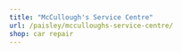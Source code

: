 ```yaml
---
title: "McCullough's Service Centre"
url: /paisley/mcculloughs-service-centre/
shop: car repair
---
```

